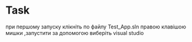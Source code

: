 # Task
при першому запуску клікніть по файлу Test_App.sln правою клавішою мишки ,запустити за допомогою виберіть visual studio
